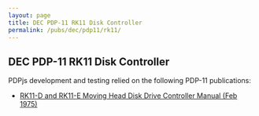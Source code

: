 ```yaml
---
layout: page
title: DEC PDP-11 RK11 Disk Controller
permalink: /pubs/dec/pdp11/rk11/
---
```


DEC PDP-11 RK11 Disk Controller
---

PDPjs development and testing relied on the following PDP-11 publications:

- [RK11-D and RK11-E Moving Head Disk Drive Controller Manual (Feb 1975)](https://s3-us-west-2.amazonaws.com/archive.pcjs.org/pubs/dec/pdp11/rk11/EK-RK11D-MM-002.pdf)
